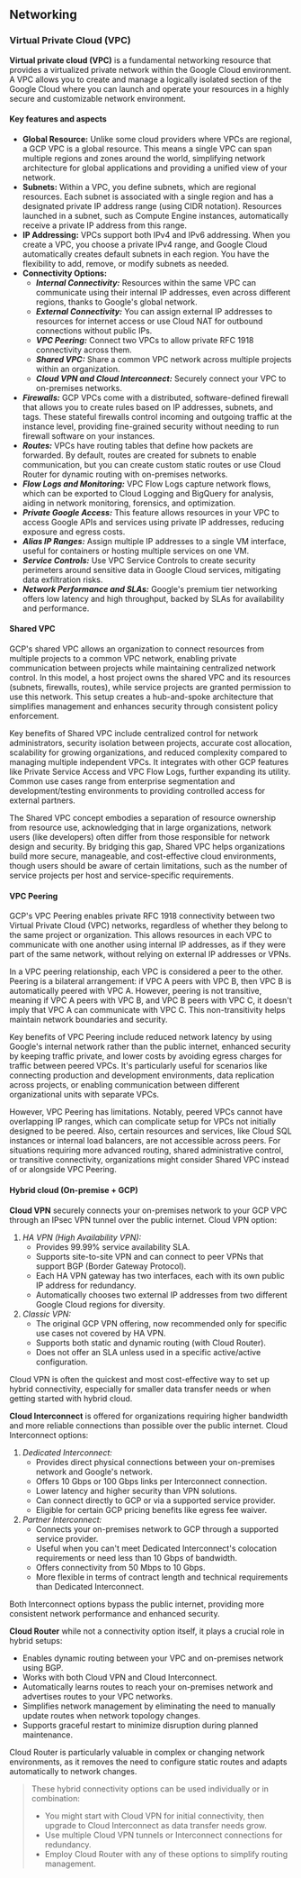 ## Networking

### Virtual Private Cloud (VPC)

**Virtual private cloud (VPC)** is a fundamental networking resource that provides a virtualized private network within
the Google Cloud environment. A VPC allows you to create and manage a logically isolated section of the Google Cloud
where you can launch and operate your resources in a highly secure and customizable network environment.

#### Key features and aspects

- **Global Resource:** Unlike some cloud providers where VPCs are regional, a GCP VPC is a global resource. This means a
  single VPC can span multiple regions and zones around the world, simplifying network architecture for global
  applications and providing a unified view of your network.
- **Subnets:** Within a VPC, you define subnets, which are regional resources. Each subnet is associated with a single
  region and has a designated private IP address range (using CIDR notation). Resources launched in a subnet, such as
  Compute Engine instances, automatically receive a private IP address from this range.
- **IP Addressing:** VPCs support both IPv4 and IPv6 addressing. When you create a VPC, you choose a private IPv4 range,
  and Google Cloud automatically creates default subnets in each region. You have the flexibility to add, remove, or
  modify subnets as needed.
- **Connectivity Options:**
    - _**Internal Connectivity:**_ Resources within the same VPC can communicate using their internal IP addresses, even
      across different regions, thanks to Google's global network.
    - **_External Connectivity:_** You can assign external IP addresses to resources for internet access or use Cloud
      NAT for outbound connections without public IPs.
    - **_VPC Peering:_** Connect two VPCs to allow private RFC 1918 connectivity across them.
    - **_Shared VPC:_** Share a common VPC network across multiple projects within an organization.
    - **_Cloud VPN and Cloud Interconnect:_** Securely connect your VPC to on-premises networks.
- **_Firewalls:_** GCP VPCs come with a distributed, software-defined firewall that allows you to create rules based on
  IP addresses, subnets, and tags. These stateful firewalls control incoming and outgoing traffic at the instance level,
  providing fine-grained security without needing to run firewall software on your instances.
- **_Routes:_** VPCs have routing tables that define how packets are forwarded. By default, routes are created for
  subnets to enable communication, but you can create custom static routes or use Cloud Router for dynamic routing with
  on-premises networks.
- **_Flow Logs and Monitoring:_** VPC Flow Logs capture network flows, which can be exported to Cloud Logging and
  BigQuery for analysis, aiding in network monitoring, forensics, and optimization.
- **_Private Google Access:_** This feature allows resources in your VPC to access Google APIs and services using
  private IP addresses, reducing exposure and egress costs.
- **_Alias IP Ranges:_** Assign multiple IP addresses to a single VM interface, useful for containers or hosting
  multiple services on one VM.
- **_Service Controls:_** Use VPC Service Controls to create security perimeters around sensitive data in Google Cloud
  services, mitigating data exfiltration risks.
- **_Network Performance and SLAs:_** Google's premium tier networking offers low latency and high throughput, backed by
  SLAs for availability and performance.

#### Shared VPC

GCP's shared VPC allows an organization to connect resources from multiple projects to a common VPC network, enabling
private communication between projects while maintaining centralized network control. In this model, a host project owns
the shared VPC and its resources (subnets, firewalls, routes), while service projects are granted permission to use this
network. This setup creates a hub-and-spoke architecture that simplifies management and enhances security through
consistent policy enforcement.

Key benefits of Shared VPC include centralized control for network administrators, security isolation between projects,
accurate cost allocation, scalability for growing organizations, and reduced complexity compared to managing multiple
independent VPCs. It integrates with other GCP features like Private Service Access and VPC Flow Logs, further expanding
its utility. Common use cases range from enterprise segmentation and development/testing environments to providing
controlled access for external partners.

The Shared VPC concept embodies a separation of resource ownership from resource use, acknowledging that in large
organizations, network users (like developers) often differ from those responsible for network design and security. By
bridging this gap, Shared VPC helps organizations build more secure, manageable, and cost-effective cloud environments,
though users should be aware of certain limitations, such as the number of service projects per host and
service-specific requirements.

#### VPC Peering

GCP's VPC Peering enables private RFC 1918 connectivity between two Virtual Private Cloud (VPC) networks, regardless of
whether they belong to the same project or organization. This allows resources in each VPC to communicate with one
another using internal IP addresses, as if they were part of the same network, without relying on external IP addresses
or VPNs.

In a VPC peering relationship, each VPC is considered a peer to the other. Peering is a bilateral arrangement: if VPC A
peers with VPC B, then VPC B is automatically peered with VPC A. However, peering is not transitive, meaning if VPC A
peers with VPC B, and VPC B peers with VPC C, it doesn't imply that VPC A can communicate with VPC C. This
non-transitivity helps maintain network boundaries and security.

Key benefits of VPC Peering include reduced network latency by using Google's internal network rather than the public
internet, enhanced security by keeping traffic private, and lower costs by avoiding egress charges for traffic between
peered VPCs. It's particularly useful for scenarios like connecting production and development environments, data
replication across projects, or enabling communication between different organizational units with separate VPCs.

However, VPC Peering has limitations. Notably, peered VPCs cannot have overlapping IP ranges, which can complicate setup
for VPCs not initially designed to be peered. Also, certain resources and services, like Cloud SQL instances or internal
load balancers, are not accessible across peers. For situations requiring more advanced routing, shared administrative
control, or transitive connectivity, organizations might consider Shared VPC instead of or alongside VPC Peering.

#### Hybrid cloud (On-premise + GCP)

**Cloud VPN** securely connects your on-premises network to your GCP VPC through an IPsec VPN tunnel over the public internet. Cloud VPN option:

1. _HA VPN (High Availability VPN):_
   - Provides 99.99% service availability SLA.
   - Supports site-to-site VPN and can connect to peer VPNs that support BGP (Border Gateway Protocol).
   - Each HA VPN gateway has two interfaces, each with its own public IP address for redundancy.
   - Automatically chooses two external IP addresses from two different Google Cloud regions for diversity.
2. _Classic VPN:_
   - The original GCP VPN offering, now recommended only for specific use cases not covered by HA VPN.
   - Supports both static and dynamic routing (with Cloud Router).
   - Does not offer an SLA unless used in a specific active/active configuration.

Cloud VPN is often the quickest and most cost-effective way to set up hybrid connectivity, especially for smaller data transfer needs or when getting started with hybrid cloud.

**Cloud Interconnect** is offered for organizations requiring higher bandwidth and more reliable connections than possible over the public internet. Cloud Interconnect options:

1. _Dedicated Interconnect:_
   - Provides direct physical connections between your on-premises network and Google's network.
   - Offers 10 Gbps or 100 Gbps links per Interconnect connection.
   - Lower latency and higher security than VPN solutions.
   - Can connect directly to GCP or via a supported service provider.
   - Eligible for certain GCP pricing benefits like egress fee waiver.
2. _Partner Interconnect:_
   - Connects your on-premises network to GCP through a supported service provider.
   - Useful when you can't meet Dedicated Interconnect's colocation requirements or need less than 10 Gbps of bandwidth.
   - Offers connectivity from 50 Mbps to 10 Gbps.
   - More flexible in terms of contract length and technical requirements than Dedicated Interconnect.

Both Interconnect options bypass the public internet, providing more consistent network performance and enhanced security.

**Cloud Router** while not a connectivity option itself, it plays a crucial role in hybrid setups:
- Enables dynamic routing between your VPC and on-premises network using BGP.
- Works with both Cloud VPN and Cloud Interconnect.
- Automatically learns routes to reach your on-premises network and advertises routes to your VPC networks.
- Simplifies network management by eliminating the need to manually update routes when network topology changes.
- Supports graceful restart to minimize disruption during planned maintenance.

Cloud Router is particularly valuable in complex or changing network environments, as it removes the need to configure static routes and adapts automatically to network changes.

> These hybrid connectivity options can be used individually or in combination:
> - You might start with Cloud VPN for initial connectivity, then upgrade to Cloud Interconnect as data transfer needs grow.
> - Use multiple Cloud VPN tunnels or Interconnect connections for redundancy.
> - Employ Cloud Router with any of these options to simplify routing management.
